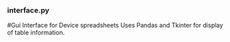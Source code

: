 ### interface.py

#Gui Interface for Device spreadsheets
Uses Pandas and Tkinter for display of table information.
